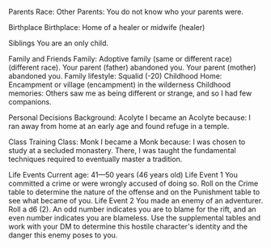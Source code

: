 Parents
Race: Other
Parents: You do not know who your parents were.

Birthplace
Birthplace: Home of a healer or midwife (healer)

Siblings
You are an only child.

Family and Friends
Family: Adoptive family (same or different race) (different race). Your parent (father) abandoned you. Your parent (mother) abandoned you.
Family lifestyle: Squalid (-20)
Childhood Home: Encampment or village (encampment) in the wilderness
Childhood memories: Others saw me as being different or strange, and so I had few companions.

Personal Decisions
Background: Acolyte
I became an Acolyte because: I ran away from home at an early age and found refuge in a temple.

Class Training
Class: Monk
I became a Monk because: I was chosen to study at a secluded monastery. There, I was taught the fundamental techniques required to eventually master a tradition.

Life Events
Current age: 41—50 years (46 years old)
Life Event 1
You committed a crime or were wrongly accused of doing so. Roll on the Crime table to determine the nature of the offense and on the Punishment table to see what became of you.
Life Event 2
You made an enemy of an adventurer. Roll a d6 (2). An odd number indicates you are to blame for the rift, and an even number indicates you are blameless. Use the supplemental tables and work with your DM to determine this hostile character's identity and the danger this enemy poses to you.